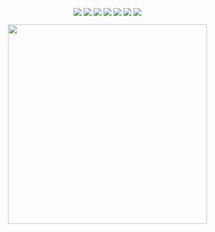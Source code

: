 <p align="center">
  <img src="https://img.shields.io/badge/Rust-000000?style=for-the-badge&logo=rust&logoColor=white">
  <img src="https://img.shields.io/badge/Neovim-57A143?style=for-the-badge&logo=neovim&logoColor=white">
  <img src="https://img.shields.io/badge/Tauri-662D91?style=for-the-badge&logo=tauri&logoColor=white">
  <img src="https://img.shields.io/badge/unixsockss-5865F2?style=for-the-badge&logo=discord&logoColor=white">
  <img src="https://img.shields.io/badge/Python-3776AB?style=for-the-badge&logo=python&logoColor=white">
  <img src="https://img.shields.io/badge/MySQL-FFA500?style=for-the-badge&logo=mysql&logoColor=white">  <a href="https://monkeytype.com/profile/unixsocks">
  <img src="https://img.shields.io/badge/MonkeyType-unixsocks-<COLOR>?style=for-the-badge&logo=monkeytype&logoColor=yellow">
</a>

</p>
<p align="center">
  <img src="https://cdn141.picsart.com/360415927075211.png" width="400">
</p>
